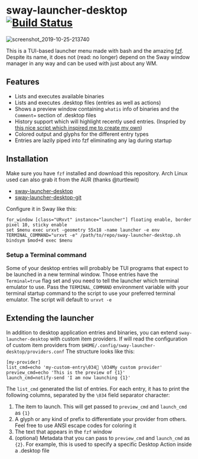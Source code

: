 # sway-launcher-desktop [![Build Status](https://travis-ci.org/Biont/sway-launcher-desktop.svg?branch=master)](https://travis-ci.org/Biont/sway-launcher-desktop)

![screenshot_2019-10-25-213740](https://user-images.githubusercontent.com/4208996/67599848-3a1f3680-f771-11e9-9715-da6e943ae14e.png)

This is a TUI-based launcher menu made with bash and the amazing [fzf](https://github.com/junegunn/fzf).
Despite its name, it does not (read: no longer) depend on the Sway window manager in any way and can be used with just about any WM.

## Features
- Lists and executes available binaries
- Lists and executes .desktop files (entries as well as actions)
- Shows a preview window containing `whatis` info of binaries and the `Comment=` section of .desktop files
- History support which will highlight recently used entries. (Inspried by [this nice script which inspired me to create my own](https://gitlab.com/FlyingWombat/my-scripts/blob/master/sway-launcher))
- Colored output and glyphs for the different entry types
- Entries are lazily piped into fzf eliminating any lag during startup

## Installation

Make sure you have `fzf` installed and download this repository. 
Arch Linux used can also grab it from the AUR (thanks @turtlewit)

* [sway-launcher-desktop](https://aur.archlinux.org/packages/sway-launcher-desktop/)
* [sway-launcher-desktop-git](https://aur.archlinux.org/packages/sway-launcher-desktop-git/)

Configure it in Sway like this:
```
for_window [class="URxvt" instance="launcher"] floating enable, border pixel 10, sticky enable
set $menu exec urxvt -geometry 55x18 -name launcher -e env TERMINAL_COMMAND="urxvt -e" /path/to/repo/sway-launcher-desktop.sh
bindsym $mod+d exec $menu
```



### Setup a Terminal command
Some of your desktop entries will probably be TUI programs that expect to be launched in a new terminal window. Those entries have the `Terminal=true` flag set and you need to tell the launcher which terminal emulator to use. Pass the `TERMINAL_COMMAND` environment variable with your terminal startup command to the script to use your preferred terminal emulator. The script will default to `urxvt -e`

## Extending the launcher

In addition to desktop application entries and binaries, you can extend `sway-launcher-desktop` with custom item providers.
If will read the configuration of custom item providers from `$HOME/.config/sway-launcher-desktop/providers.conf`
The structure looks like this:

```
[my-provider]
list_cmd=echo 'my-custom-entry\034 \034My custom provider'
preview_cmd=echo 'This is the preview of {1}'
launch_cmd=notify-send 'I am now launching {1}'
```

The `list_cmd` generated the list of entries. For each entry, it has to print the following columns, separated by the `\034` field separator character:
1. The item to launch. This will get passed to `preview_cmd` and `launch_cmd` as `{1}`
2. A glyph or any kind of prefix to differentiate your provider from others. Feel free to use ANSI escape codes for coloring it
3. The text that appears in the `fzf` window
4. (optional) Metadata that you can pass to `preview_cmd` and `launch_cmd` as `{2}`. For example, this is used to specify a specific Desktop Action inside a .desktop file